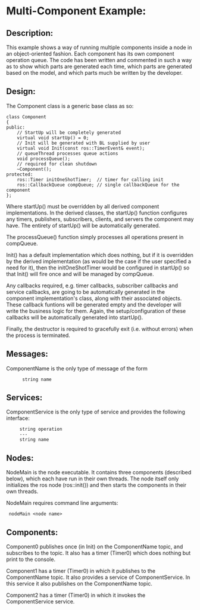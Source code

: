Multi-Component Example:
========================

Description:
------------
This example shows a way of running multiple components inside a node in an object-oriented fashion.  Each component has its own component operation queue.  The code has been written and commented in such a way as to show which parts are generated each time, which parts are generated based on the model, and which parts much be written by the developer.  

Design:
-------
The Component class is a generic base class as so:

    class Component
    {   
    public:
    	// StartUp will be completely generated
    	virtual void startUp() = 0;
    	// Init will be generated with BL supplied by user
    	virtual void Init(const ros::TimerEvent& event);
    	// queueThread processes queue actions
    	void processQueue();
    	// required for clean shutdown
    	~Component();
    protected:
    	ros::Timer initOneShotTimer;  // timer for calling init
    	ros::CallbackQueue compQueue; // single callbackQueue for the component
    };

Where startUp() must be overridden by all derived component implementations.  In the derived classes, the startUp() function configures any timers, publishers, subscribers, clients, and servers the component may have.  The entirety of startUp() will be automatically generated.

The processQueue() function simply processes all operations present in compQueue.  

Init() has a default implementation which does nothing, but if it is overridden by the derived implementation (as would be the case if the user specified a need for it), then the initOneShotTimer would be configured in startUp() so that Init() will fire once and will be managed by compQueue.  

Any callbacks required, e.g. timer callbacks, subscriber callbacks and service callbacks, are going to be automatically generated in the component implementation's class, along with their associated objects.  These callback funtions will be generated empty and the developer will write the business logic for them.  Again, the setup/configuration of these callbacks will be automatically generated into startUp().  

Finally, the destructor is required to gracefully exit (i.e. without errors) when the process is terminated.  

Messages:
---------
ComponentName is the only type of message of the form

	      string name

Services:
---------
ComponentService is the only type of service and provides the following interface:

		 string operation
		 ---
		 string name

Nodes:
------
NodeMain is the node executable.  It contains three components (described below), which each have run in their own threads.  The node itself only initializes the ros node (ros::init()) and then starts the components in their own threads.  

NodeMain requires command line arguments:

	 nodeMain <node name>

Components:
-----------
Component0 publishes once (in Init) on the ComponentName topic, and subscribes to the topic.  It also has a timer (Timer0) which does nothing but print to the console.  

Component1 has a timer (Timer0) in which it publishes to the ComponentName topic.  It also provides a service of ComponentService.  In this service it also publishes on the ComponentName topic.

Component2 has a timer (Timer0) in which it invokes the ComponentService service.  